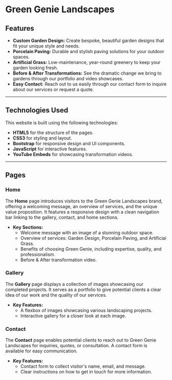 # Green Genie Landscapes

## Features

- **Custom Garden Design:** Create bespoke, beautiful garden designs that fit your unique style and needs.
- **Porcelain Paving:** Durable and stylish paving solutions for your outdoor spaces.
- **Artificial Grass:** Low-maintenance, year-round greenery to keep your garden looking fresh.
- **Before & After Transformations:** See the dramatic change we bring to gardens through our portfolio and video showcases.
- **Easy Contact:** Reach out to us easily through our contact form to inquire about our services or request a quote.

---

## Technologies Used

This website is built using the following technologies:

- **HTML5** for the structure of the pages.
- **CSS3** for styling and layout.
- **Bootstrap** for responsive design and UI components.
- **JavaScript** for interactive features.
- **YouTube Embeds** for showcasing transformation videos.

---

## Pages

### Home

The **Home** page introduces visitors to the Green Genie Landscapes brand, offering a welcoming message, an overview of services, and the unique value proposition. It features a responsive design with a clean navigation bar linking to the gallery, contact, and home sections.

- **Key Sections:**
  - Welcome message with an image of a stunning outdoor space.
  - Overview of services: Garden Design, Porcelain Paving, and Artificial Grass.
  - Benefits of choosing Green Genie, including expertise, quality, and professionalism.
  - Before & After transformation video.

### Gallery

The **Gallery** page displays a collection of images showcasing our completed projects. It serves as a portfolio to give potential clients a clear idea of our work and the quality of our services.

- **Key Features:**
  - A flexbox of images showcasing various landscaping projects.
  - Interactive gallery for a closer look at each image.

### Contact

The **Contact** page enables potential clients to reach out to Green Genie Landscapes for inquiries, quotes, or consultation. A contact form is available for easy communication.

- **Key Features:**
  - Contact form to collect visitor's name, email, and message.
  - Clear instructions on how to get in touch for more information.